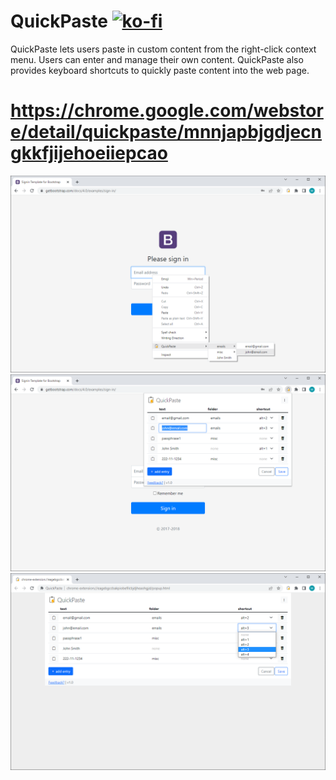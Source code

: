# QuickPaste  [![ko-fi](https://ko-fi.com/img/githubbutton_sm.svg)](https://ko-fi.com/N4N5BQ132)

QuickPaste lets users paste in custom content from the right-click context menu. Users can enter and manage their own content. QuickPaste also provides keyboard shortcuts to quickly paste content into the web page.

# https://chrome.google.com/webstore/detail/quickpaste/mnnjapbjgdjecngkkfjijehoeiiepcao

![alt text](images/screen-menu.png)
![alt text](images/screen-popup.png)
![alt text](images/screen-options.png)